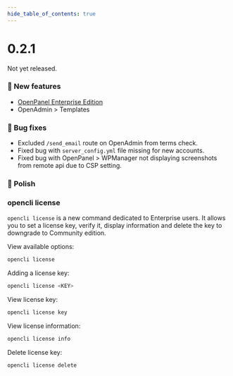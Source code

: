 ```yaml
--- 
hide_table_of_contents: true
---
```



# 0.2.1

Not yet released.

### 🚀 New features
- [OpenPanel Enterprise Edition](/product/openpanel-premium-control-panel/)
- OpenAdmin > Templates

### 🐛 Bug fixes
- Excluded `/send_email` route on OpenAdmin from terms check.
- Fixed bug with `server_config.yml` file missing for new accounts.
- Fixed bug with OpenPanel > WPManager not displaying screenshots from remote api due to CSP setting.


### 💅 Polish


### opencli license

`opencli license`  is a new command dedicated to Enterprise users. It allows you to set a license key, verify it, display information and delete the key to downgrade to Community edition.


View available options:
```bash
opencli license
```

Adding a license key:
```bash
opencli license <KEY>
```

View license key:
```bash
opencli license key
```

View license information:
```bash
opencli license info
```
Delete license key:
```bash
opencli license delete
```
